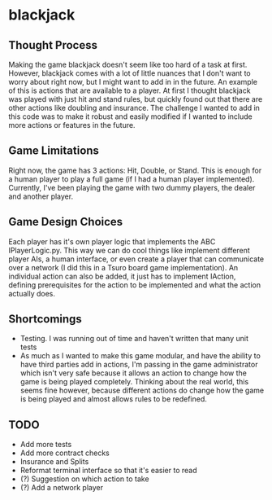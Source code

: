 # blackjack

## Thought Process
Making the game blackjack doesn't seem like too hard of a task at first. However, blackjack comes with a lot of little nuances that I don't want to worry about right now, but I might want to add in in the future. An example of this is actions that are available to a player. At first I thought blackjack was played with just hit and stand rules, but quickly found out that there are other actions like doubling and insurance. The challenge I wanted to add in this code was to make it robust and easily modified if I wanted to include more actions or features in the future. 

## Game Limitations
Right now, the game has 3 actions: Hit, Double, or Stand. This is enough for a human player to play a full game (if I had a human player implemented). Currently, I've been playing the game with two dummy players, the dealer and another player. 

## Game Design Choices
Each player has it's own player logic that implements the ABC IPlayerLogic.py. This way we can do cool things like implement different player AIs, a human interface, or even create a player that can communicate over a network (I did this in a Tsuro board game implementation). 
An individual action can also be added, it just has to implement IAction, defining prerequisites for the action to be implemented and what the action actually does. 

## Shortcomings
* Testing. I was running out of time and haven't written that many unit tests
* As much as I wanted to make this game modular, and have the ability to have third parties add in actions, I'm passing in the game administrator which isn't very safe because it allows an action to change how the game is being played completely. Thinking about the real world, this seems fine however, because different actions do change how the game is being played and almost allows rules to be redefined. 

## TODO
* Add more tests
* Add more contract checks
* Insurance and Splits
* Reformat terminal interface so that it's easier to read
* (?) Suggestion on which action to take
* (?) Add a network player